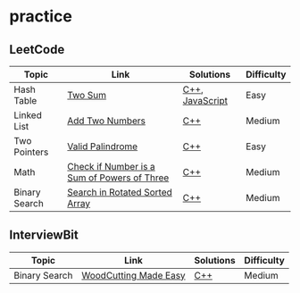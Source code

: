 # practice

## LeetCode

| Topic         | Link                                                                                                                                 | Solutions                                                                                       | Difficulty |
| ------------- | ------------------------------------------------------------------------------------------------------------------------------------ | ----------------------------------------------------------------------------------------------- | ---------- |
| Hash Table    | [Two Sum](https://leetcode.com/problems/two-sum/description/)                                                                        | [C++](./C++/solutions_1/solutions_1.hpp), [JavaScript](./JavaScript/solutions_1/solutions_1.js) | Easy       |
| Linked List   | [Add Two Numbers](https://leetcode.com/problems/add-two-numbers/description/)                                                        | [C++](./C++/solutions_2/solutions_2.hpp)                                                        | Medium     |
| Two Pointers  | [Valid Palindrome](https://leetcode.com/problems/valid-palindrome/description/)                                                      | [C++](./C++/solutions_125/solutions_125.hpp)                                                    | Easy       |
| Math          | [Check if Number is a Sum of Powers of Three](https://leetcode.com/problems/check-if-number-is-a-sum-of-powers-of-three/description) | [C++](./C++/solutions_1780/solutions_1780.hpp)                                                  | Medium     |
| Binary Search | [Search in Rotated Sorted Array](https://leetcode.com/problems/search-in-rotated-sorted-array/description/)                          | [C++](./C++/solutions_33/solutions_33.hpp)                                                      | Medium     |

## InterviewBit

| Topic         | Link                                                                                  | Solutions                                                    | Difficulty |
| ------------- | ------------------------------------------------------------------------------------- | ------------------------------------------------------------ | ---------- |
| Binary Search | [WoodCutting Made Easy](https://www.interviewbit.com/problems/woodcutting-made-easy/) | [C++](./C++/solutions_woodcutting/solutions_woodcutting.hpp) | Medium     |
